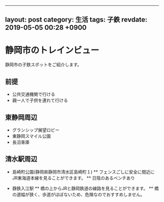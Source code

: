 
---
layout: post
category: 生活
tags: 子鉄 
revdate:  2019-05-05  00:28 +0900
---

# 静岡市のトレインビュー

 静岡市の子鉄スポットをご紹介します。
## 前提

* 公共交通機関で行ける
* 親一人で子供を連れて行ける

## 東静岡周辺

* グランシップ展望ロビー
* 東静岡スマイル公園
* 長沼車庫

## 清水駅周辺

* 島崎町公園(静岡県静岡市清水区島崎町１)
** フェンスごしに安全に間近にJR東海道本線を見ることができます。
** 日陰のあるベンチあり

* 静鉄入江駅
** 橋の上からJRと静岡鉄道の線路を見ることができます。
** 橋の道幅が狭く、歩道がほぼないため、危険なのでおすすめしません。



